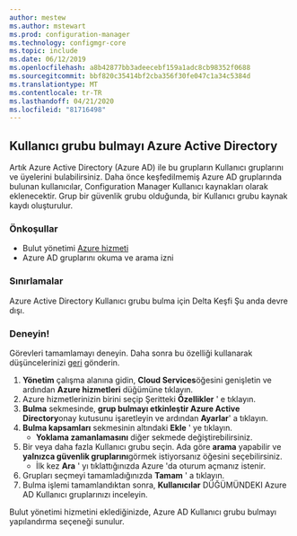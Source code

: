 ```yaml
---
author: mestew
ms.author: mstewart
ms.prod: configuration-manager
ms.technology: configmgr-core
ms.topic: include
ms.date: 06/12/2019
ms.openlocfilehash: a8b42877bb3adeecebf159a1adc8cb98352f0688
ms.sourcegitcommit: bbf820c35414bf2cba356f30fe047c1a34c5384d
ms.translationtype: MT
ms.contentlocale: tr-TR
ms.lasthandoff: 04/21/2020
ms.locfileid: "81716498"
---
```

## <a name="azure-active-directory-user-group-discovery"></a><a name="bkmk_aad-disco"></a>Kullanıcı grubu bulmayı Azure Active Directory

<!--3611956-->
Artık Azure Active Directory (Azure AD) ile bu grupların Kullanıcı gruplarını ve üyelerini bulabilirsiniz. Daha önce keşfedilmemiş Azure AD gruplarında bulunan kullanıcılar, Configuration Manager Kullanıcı kaynakları olarak eklenecektir. Grup bir güvenlik grubu olduğunda, bir Kullanıcı grubu kaynak kaydı oluşturulur.

### <a name="prerequisites"></a>Önkoşullar

- Bulut yönetimi [Azure hizmeti](../../../../servers/deploy/configure/azure-services-wizard.md)
- Azure AD gruplarını okuma ve arama izni

### <a name="limitations"></a>Sınırlamalar

Azure Active Directory Kullanıcı grubu bulma için Delta Keşfi Şu anda devre dışı.

### <a name="try-it-out"></a>Deneyin!

Görevleri tamamlamayı deneyin. Daha sonra bu özelliği kullanarak düşüncelerinizi [geri](../../../../understand/find-help.md#product-feedback) gönderin.

1. **Yönetim** çalışma alanına gidin, **Cloud Services**öğesini genişletin ve ardından **Azure hizmetleri** düğümüne tıklayın.
1. Azure hizmetlerinizin birini seçip Şeritteki **Özellikler** ' e tıklayın.
1. **Bulma** sekmesinde, **grup bulmayı etkinleştir Azure Active Directory**onay kutusunu işaretleyin ve ardından **Ayarlar**' a tıklayın.
1. **Bulma kapsamları** sekmesinin altındaki **Ekle** ' ye tıklayın.
    - **Yoklama zamanlamasını** diğer sekmede değiştirebilirsiniz.
1. Bir veya daha fazla Kullanıcı grubu seçin. Ada göre **arama** yapabilir ve **yalnızca güvenlik gruplarını**görmek istiyorsanız öğesini seçebilirsiniz.
    - İlk kez **Ara** ' yı tıklattığınızda Azure 'da oturum açmanız istenir.
1. Grupları seçmeyi tamamladığınızda **Tamam** ' a tıklayın.
1. Bulma işlemi tamamlandıktan sonra, **Kullanıcılar** DÜĞÜMÜNDEKI Azure AD Kullanıcı gruplarınızı inceleyin.

Bulut yönetimi hizmetini eklediğinizde, Azure AD Kullanıcı grubu bulmayı yapılandırma seçeneği sunulur.
